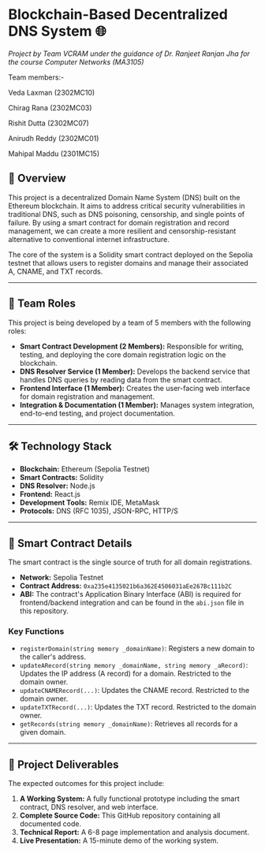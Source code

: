 # Blockchain-Based Decentralized DNS System 🌐
*Project by Team VCRAM under the guidance of Dr. Ranjeet Ranjan Jha for the course Computer Networks (MA3105)*

Team members:-

Veda Laxman (2302MC10)

Chirag Rana (2302MC03)

Rishit Dutta (2302MC07)

Anirudh Reddy (2302MC01)

Mahipal Maddu (2301MC15)

## 📜 Overview

This project is a decentralized Domain Name System (DNS) built on the Ethereum blockchain. It aims to address critical security vulnerabilities in traditional DNS, such as DNS poisoning, censorship, and single points of failure. By using a smart contract for domain registration and record management, we can create a more resilient and censorship-resistant alternative to conventional internet infrastructure.

The core of the system is a Solidity smart contract deployed on the Sepolia testnet that allows users to register domains and manage their associated A, CNAME, and TXT records.

***

## 👥 Team Roles

This project is being developed by a team of 5 members with the following roles:
* **Smart Contract Development (2 Members):** Responsible for writing, testing, and deploying the core domain registration logic on the blockchain.
* **DNS Resolver Service (1 Member):** Develops the backend service that handles DNS queries by reading data from the smart contract.
* **Frontend Interface (1 Member):** Creates the user-facing web interface for domain registration and management.
* **Integration & Documentation (1 Member):** Manages system integration, end-to-end testing, and project documentation.

***

## 🛠️ Technology Stack

* **Blockchain:** Ethereum (Sepolia Testnet) 
* **Smart Contracts:** Solidity 
* **DNS Resolver:** Node.js 
* **Frontend:** React.js 
* **Development Tools:** Remix IDE, MetaMask 
* **Protocols:** DNS (RFC 1035), JSON-RPC, HTTP/S 

***

## 📄 Smart Contract Details

The smart contract is the single source of truth for all domain registrations.

* **Network:** Sepolia Testnet
* **Contract Address:** `0xa235e4135021b6a362E4506031aEe267Bc111b2C`
* **ABI:** The contract's Application Binary Interface (ABI) is required for frontend/backend integration and can be found in the `abi.json` file in this repository. 

### Key Functions
* `registerDomain(string memory _domainName)`: Registers a new domain to the caller's address.
* `updateARecord(string memory _domainName, string memory _aRecord)`: Updates the IP address (A record) for a domain. Restricted to the domain owner. 
* `updateCNAMERecord(...)`: Updates the CNAME record. Restricted to the domain owner. 
* `updateTXTRecord(...)`: Updates the TXT record. Restricted to the domain owner. 
* `getRecords(string memory _domainName)`: Retrieves all records for a given domain.

***

## 🚀 Project Deliverables

The expected outcomes for this project include:

1.  **A Working System:** A fully functional prototype including the smart contract, DNS resolver, and web interface. 
2.  **Complete Source Code:** This GitHub repository containing all documented code. 
3.  **Technical Report:** A 6-8 page implementation and analysis document. 
4.  **Live Presentation:** A 15-minute demo of the working system. 
